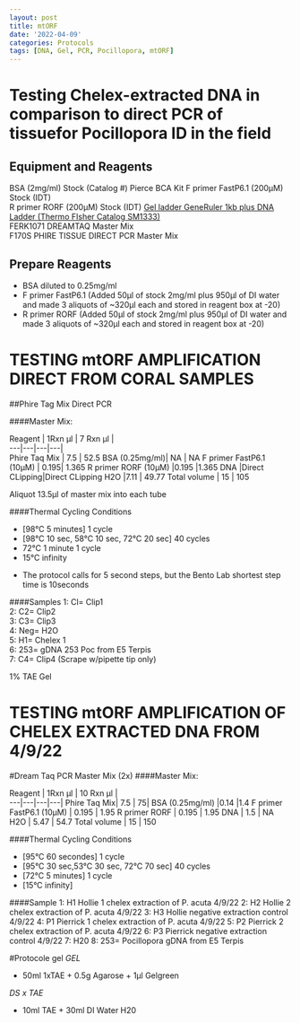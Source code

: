 ```yaml
---
layout: post
title: mtORF
date: '2022-04-09'
categories: Protocols
tags: [DNA, Gel, PCR, Pocillopora, mtORF]
---
```

# Testing Chelex-extracted DNA in comparison to direct PCR of tissuefor Pocillopora ID in the field

## Equipment and Reagents
BSA	(2mg/ml) Stock (Catalog #)   Pierce BCA Kit
F primer FastP6.1	(200µM) Stock (IDT)   
R primer RORF	(200µM) Stock (IDT) 
[Gel ladder GeneRuler 1kb plus DNA Ladder (Thermo FIsher Catalog SM1333)](https://github.com/hputnam/Putnam_Lab_Notebook/blob/master/images/SM1333_GeneRuler_1kb_Plus_DNALadder.pdf)    
FERK1071 DREAMTAQ Master Mix   
F170S PHIRE TISSUE DIRECT PCR Master Mix  

## Prepare Reagents
- BSA	 diluted to 0.25mg/ml 
- F primer FastP6.1	(Added 50µl of stock 2mg/ml plus 950µl of DI water and made 3 aliquots of ~320µl each and stored in reagent box at -20)    
- R primer RORF	(Added 50µl of stock 2mg/ml plus 950µl of DI water and made 3 aliquots of ~320µl each and stored in reagent box at -20)    

# TESTING mtORF AMPLIFICATION DIRECT FROM CORAL SAMPLES

##Phire Tag Mix Direct PCR

####Master Mix:  

Reagent | 1Rxn µl | 7 Rxn µl |   
---|---|---|---|   
Phire Taq Mix 	|	7.5		|	52.5
BSA	(0.25mg/ml)| NA |	NA
F primer FastP6.1 (10µM) |	0.195|		1.365
R primer RORF	(10µM)	|0.195	|1.365
DNA	|Direct CLipping|Direct CLipping
H2O |7.11	|	49.77
Total volume 	|		15		|	105
    
Aliquot 13.5µl of master mix into each tube
    
    
####Thermal Cycling Conditions   
- [98°C 5 minutes] 1 cycle
- [98°C 10 sec, 58°C 10 sec, 72°C 20 sec] 40 cycles
- 72°C 1 minute 1 cycle
- 15°C infinity
* The protocol calls for 5 second steps, but the Bento Lab shortest step time is 10seconds

####Samples
1: Cl= Clip1   
2: C2= Clip2   
3: C3= Clip3   
4: Neg= H2O   
5: H1= Chelex 1   
6: 253= gDNA 253 Poc from E5 Terpis    
7: C4= Clip4 (Scrape w/pipette tip only)   

1% TAE Gel






# TESTING mtORF AMPLIFICATION OF CHELEX EXTRACTED DNA FROM 4/9/22
#Dream Taq PCR Master Mix (2x)
####Master Mix:

Reagent | 1Rxn µl | 10 Rxn µl |  
---|---|---|---| 
Phire Taq Mix| 		7.5		|	75|
BSA	 (0.25mg/ml)	|0.14	|1.4
F primer FastP6.1 (10µM) |	0.195	|	1.95
R primer RORF		|	0.195	|	1.95
DNA		|				1.5		| NA	
H2O			|			5.47	|	54.7
Total volume 		|	15		|	150

####Thermal Cycling Conditions 
- [95°C 60 secondes] 1 cycle
- [95°C 30 sec,53°C 30 sec, 72°C 70 sec] 40 cycles
- [72°C 5 minutes] 1 cycle
- [15°C infinity]

####Sample
1: H1 Hollie 1 chelex extraction of P. acuta 4/9/22
2: H2 Hollie 2 chelex extraction of P. acuta 4/9/22
3: H3 Hollie negative extraction control 4/9/22
4: P1 Pierrick 1 chelex extraction of P. acuta 4/9/22
5: P2 Pierrick 2 chelex extraction of P. acuta 4/9/22
6: P3 Pierrick negative extraction control 4/9/22
7: H20
8: 253= Pocillopora gDNA  from E5 Terpis

#Protocole gel
_GEL_
- 50ml 1xTAE + 0.5g Agarose + 1µl Gelgreen

_DS x TAE_
- 10ml TAE + 30ml DI Water H20

 